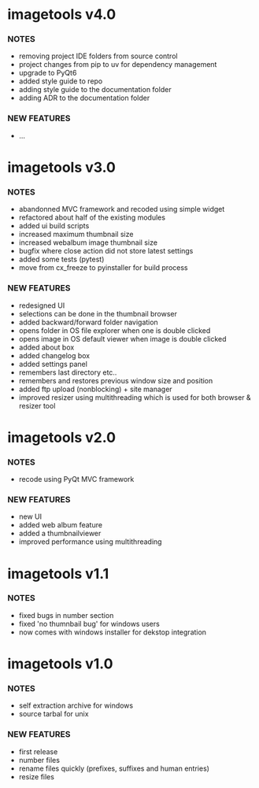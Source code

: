 # imagetools v4.0

### NOTES

- removing project IDE folders from source control
- project changes from pip to uv for dependency management
- upgrade to PyQt6
- added style guide to repo
- adding style guide to the documentation folder
- adding ADR to the documentation folder

### NEW FEATURES

- ...

# imagetools v3.0

### NOTES

- abandonned MVC framework and recoded using simple widget
- refactored about half of the existing modules
- added ui build scripts
- increased maximum thumbnail size
- increased webalbum image thumbnail size
- bugfix where close action did not store latest settings
- added some tests (pytest)
- move from cx_freeze to pyinstaller for build process

### NEW FEATURES

- redesigned UI
- selections can be done in the thumbnail browser
- added backward/forward folder navigation
- opens folder in OS file explorer when one is double clicked
- opens image in OS default viewer when image is double clicked
- added about box
- added changelog box
- added settings panel
- remembers last directory etc..
- remembers and restores previous window size and position
- added ftp upload (nonblocking) + site manager
- improved resizer using multithreading which is used for both browser & resizer tool

# imagetools v2.0

### NOTES

- recode using PyQt MVC framework

### NEW FEATURES

- new UI
- added web album feature
- added a thumbnailviewer
- improved performance using multithreading

# imagetools v1.1

### NOTES

- fixed bugs in number section
- fixed 'no thumnbail bug' for windows users
- now comes with windows installer for dekstop integration

# imagetools v1.0

### NOTES

- self extraction archive for windows
- source tarbal for unix

### NEW FEATURES

- first release
- number files
- rename files quickly (prefixes, suffixes and human entries)
- resize files
